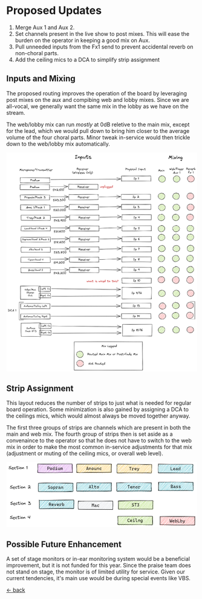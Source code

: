 # Proposed Updates

1. Merge Aux 1 and Aux 2.
2. Set channels present in the live show to post mixes.  This will ease the burden on the operator in keeping a good mix on Aux.
3. Pull unneeded inputs from the Fx1 send to prevent accidental reverb on non-choral parts.
4. Add the ceiling mics to a DCA to simplify strip assignment

## Inputs and Mixing

The proposed routing improves the operation of the board by leveraging post mixes on the aux and compibing web and lobby mixes.  Since we are all-vocal, we generally want the same mix in the lobby as we have on the stream.  

The web/lobby mix can run _mostly_ at 0dB reletive to the main mix, except for the lead, which we would pull down to bring him closer to the average volume of the four choral parts.  Minor tweak in-service would then trickle down to the web/lobby mix automatically. 

![Inputs and Mixing Draft](img/inputs-and-mixing-draft.excalidraw.png)

## Strip Assignment

This layout reduces the number of strips to just what is needed for regular board operation.  Some minimization is also gained by assigning a DCA to the ceilings mics, which would almost always be moved together anyway.

The first three groups of strips are channels which are present in both the main and web mix.  The fourth group of strips then is set aside as a convenaince to the operator so that he does not have to switch to the web mix in order to make the most common in-service adjustments for that mix (adjustment or muting of the ceiling mics, or overall web level).

![Strip Assignment Draft](img/strip-assignment-draft.excalidraw.png)

## Possible Future Enhancement

A set of stage monitors or in-ear monitoring system would be a beneficial improvement, but it is not funded for this year.  Since the praise team does not stand on stage, the monitor is of limited utility for service.  Given our current tendencies, it's main use would be during special events like VBS.

[<- back](./README.md)
